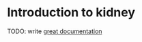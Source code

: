 # Introduction to kidney

TODO: write [great documentation](http://jacobian.org/writing/what-to-write/)
